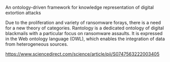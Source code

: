An ontology-driven framework for knowledge representation of digital extortion attacks

Due to the proliferation and variety of ransomware forays, there is a need for a new theory of categories. Rantology is a dedicated ontology of digital blackmails with a particular focus on ransomware assaults. It is expressed in the Web ontology language (OWL), which enables the integration of data from heterogeneous sources.


https://www.sciencedirect.com/science/article/pii/S0747563222003405
